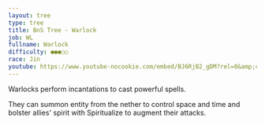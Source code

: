 ```yaml
---
layout: tree
type: tree
title: BnS Tree - Warlock
job: WL
fullname: Warlock
difficulty: ●●●○○
race: Jin
youtube: https://www.youtube-nocookie.com/embed/BJ6RjB2_gDM?rel=0&amp;controls=0&amp;showinfo=0&enablejsapi=1
---
```

Warlocks perform incantations to cast powerful spells.

They can summon entity from the nether to control space and time and bolster allies' spirit with Spiritualize to augment their attacks.
